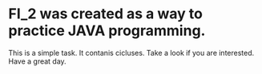 # FI_2 was created as a way to practice JAVA programming.
This is a simple task.
It contanis cicluses.
Take a look if you are interested.
Have a great day.
